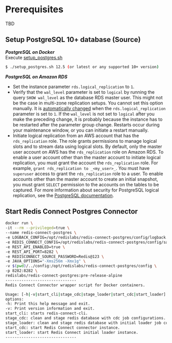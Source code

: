 # Prerequisites
TBD

## Setup PostgreSQL 10+ database (Source)

<b>_PostgreSQL on Docker_</b>
<br>Execute [setup_postgres.sh](setup_postgres.sh)</br>
```bash
$ ./setup_postgres.sh 12.5 (or latest or any supported 10+ version)
```
<b>_PostgreSQL on Amazon RDS_</b>
* Set the instance parameter `rds.logical_replication` to `1`.
* Verify that the `wal_level` parameter is set to `logical` by running the query `SHOW wal_level` as the database RDS master user.
  This might not be the case in multi-zone replication setups.
  You cannot set this option manually.
  It is [automatically changed](https://docs.aws.amazon.com/AmazonRDS/latest/UserGuide/USER_WorkingWithParamGroups.html) when the `rds.logical_replication` parameter is set to `1`.
  If the `wal_level` is not set to `logical` after you make the preceding change, it is probably because the instance has to be restarted after the parameter group change.
  Restarts occur during your maintenance window, or you can initiate a restart manually.
* Initiate logical replication from an AWS account that has the `rds_replication` role.
  The role grants permissions to manage logical slots and to stream data using logical slots.
  By default, only the master user account on AWS has the `rds_replication` role on Amazon RDS.
  To enable a user account other than the master account to initiate logical replication, you must grant the account the `rds_replication` role.
  For example, `grant rds_replication to _<my_user>_`. You must have `superuser` access to grant the `rds_replication` role to a user.
  To enable accounts other than the master account to create an initial snapshot, you must grant `SELECT` permission to the accounts on the tables to be captured.
  For more information about security for PostgreSQL logical replication, see the [PostgreSQL documentation](https://www.postgresql.org/docs/current/logical-replication-security.html).


## Start Redis Connect Postgres Connector

```bash
docker run \
-it --rm --privileged=true \
--name redis-connect-postgres \
-e LOGBACK_CONFIG=/opt/redislabs/redis-connect-postgres/config/logback.xml \
-e REDIS_CONNECT_CONFIG=/opt/redislabs/redis-connect-postgres/config/samples/postgres \
-e REST_API_ENABLED=true \
-e REST_API_PORT=8282 \
-e REDISCONNECT_SOURCE_PASSWORD=Redis@123 \
-e JAVA_OPTIONS="-Xms256m -Xmx1g" \
-v $(pwd)/../config:/opt/redislabs/redis-connect-postgres/config \
-p 8282:8282 \
redislabs/redis-connect-postgres:pre-release-alpine
-------------------------------
Redis Connect Connector wrapper script for Docker containers.

Usage: [-h|-v|start_cli|stage_cdc|stage_loader|start_cdc|start_loader]
options:
-h: Print this help message and exit.
-v: Print version information and exit.
start_cli: starts redis-connect-cli.
stage_cdc: clean and stage redis database with cdc job configurations.
stage_loader: clean and stage redis database with initial loader job configurations.
start_cdc: start Redis Connect connector instance.
start_loader: start Redis Connect initial loader instance.
-------------------------------
```

